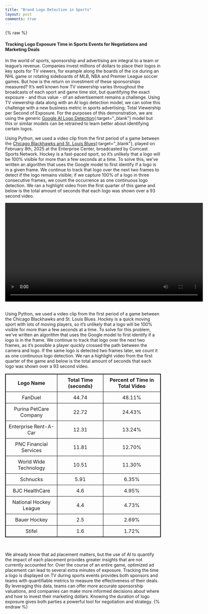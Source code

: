 ```yaml
---
title: "Brand Logo Detection in Sports"
layout: post
comments: true
---
```


{% raw %}

#### Tracking Logo Exposure Time in Sports Events for Negotiations and Marketing Deals


In the world of sports, sponsorship and advertising are integral to a team or league’s revenue. Companies invest millions of dollars to place their logos in key spots for TV viewers, for example along the boards of the ice during an NHL game or rotating sideboards of MLB, NBA and Premier League soccer games. But how is the return on investment of these sponsorships measured? It’s well known how TV viewership varies throughout the broadcasts of each sport and game time slot, but quantifying the exact exposure - and thus value - of an advertisement remains a challenge. Using TV viewership data along with an AI logo detection model, we can solve this challenge with a new business metric in sports advertising; Total Viewership per Second of Exposure. For the purposes of this demonstration, we are using the generic [Google AI Logo Detection]( https://cloud.google.com/vision/docs/detecting-logos){:target="_blank"} model but this or similar models can be retrained to learn better about identifying certain logos. 

Using Python, we used a video clip from the first period of a game between the [Chicago Blackhawks and St. Louis Blues]( https://www.youtube.com/watch?v=_P9cXD2BqFU){:target="_blank"}, played on February 8th, 2025 at the Enterprise Center, broadcasted by Comcast Sports Network. Hockey is a fast-paced sport, so it’s unlikely that a logo will be 100% visible for more than a few seconds at a time. To solve this, we’ve written an algorithm that uses the Google model to first identify if a logo is in a given frame. We continue to track that logo over the next two frames to detect if the logo remains visible; if we capture 100% of a logo in three consecutive frames, we count the occurrence as one continuous logo detection. We ran a highlight video from the first quarter of this game and below is the total amount of seconds that each logo was shown over a 93 second video. 

<div style="text-align: center;">
  <video width="640" controls>
    <source src="/figure/2025-02-14-Logo_Detection/output_labels.mp4">
  </video>
</div>

<br>

Using Python, we used a video clip from the first period of a game between the Chicago Blackhawks and St. Louis Blues. Hockey is a quick moving sport with lots of moving players, so it’s unlikely that a logo will be 100% visible for more than a few seconds at a time. To solve for this problem, we’ve written an algorithm that uses the Google model to first identify if a logo is in the frame. We continue to track that logo over the next two frames, as it’s possible a player quickly crossed the path between the camera and logo. If the same logo is detected two frames later, we count it as one continuous logo detection. We ran a highlight video from the first quarter of the game and below is the total amount of seconds that each logo was shown over a 93 second video. 

<table style="width:100%; border: 1px solid black; border-collapse: collapse;">
  <thead>
    <tr>
      <th style="border: 1px solid black; text-align: center; padding: 8px; font-weight: bold;">Logo Name</th>
      <th style="border: 1px solid black; text-align: center; padding: 8px; font-weight: bold;">Total Time (seconds)</th>
      <th style="border: 1px solid black; text-align: center; padding: 8px; font-weight: bold;">Percent of Time in Total Video</th>
    </tr>
  </thead>
  <tbody>
    <tr>
      <td style="border: 1px solid black; text-align: center; padding: 8px;">FanDuel</td>
      <td style="border: 1px solid black; text-align: center; padding: 8px;">44.74</td>
      <td style="border: 1px solid black; text-align: center; padding: 8px;">48.11%</td>
    </tr>
    <tr>
      <td style="border: 1px solid black; text-align: center; padding: 8px;">Purina PetCare Company</td>
      <td style="border: 1px solid black; text-align: center; padding: 8px;">22.72</td>
      <td style="border: 1px solid black; text-align: center; padding: 8px;">24.43%</td>
    </tr>
    <tr>
      <td style="border: 1px solid black; text-align: center; padding: 8px;">Enterprise Rent-A-Car</td>
      <td style="border: 1px solid black; text-align: center; padding: 8px;">12.31</td>
      <td style="border: 1px solid black; text-align: center; padding: 8px;">13.24%</td>
    </tr>
    <tr>
      <td style="border: 1px solid black; text-align: center; padding: 8px;">PNC Financial Services</td>
      <td style="border: 1px solid black; text-align: center; padding: 8px;">11.81</td>
      <td style="border: 1px solid black; text-align: center; padding: 8px;">12.70%</td>
    </tr>
    <tr>
      <td style="border: 1px solid black; text-align: center; padding: 8px;">World Wide Technology</td>
      <td style="border: 1px solid black; text-align: center; padding: 8px;">10.51</td>
      <td style="border: 1px solid black; text-align: center; padding: 8px;">11.30%</td>
    </tr>
    <tr>
      <td style="border: 1px solid black; text-align: center; padding: 8px;">Schnucks</td>
      <td style="border: 1px solid black; text-align: center; padding: 8px;">5.91</td>
      <td style="border: 1px solid black; text-align: center; padding: 8px;">6.35%</td>
    </tr>
    <tr>
      <td style="border: 1px solid black; text-align: center; padding: 8px;">BJC HealthCare</td>
      <td style="border: 1px solid black; text-align: center; padding: 8px;">4.6</td>
      <td style="border: 1px solid black; text-align: center; padding: 8px;">4.95%</td>
    </tr>
    <tr>
      <td style="border: 1px solid black; text-align: center; padding: 8px;">National Hockey League</td>
      <td style="border: 1px solid black; text-align: center; padding: 8px;">4.4</td>
      <td style="border: 1px solid black; text-align: center; padding: 8px;">4.73%</td>
    </tr>
    <tr>
      <td style="border: 1px solid black; text-align: center; padding: 8px;">Bauer Hockey</td>
      <td style="border: 1px solid black; text-align: center; padding: 8px;">2.5</td>
      <td style="border: 1px solid black; text-align: center; padding: 8px;">2.69%</td>
    </tr>
    <tr>
      <td style="border: 1px solid black; text-align: center; padding: 8px;">Stifel</td>
      <td style="border: 1px solid black; text-align: center; padding: 8px;">1.6</td>
      <td style="border: 1px solid black; text-align: center; padding: 8px;">1.72%</td>
    </tr>
  </tbody>
</table>


<br>

We already know that ad placement matters, but the use of AI to quantify the impact of each placement provides greater insights that are not currently accounted for. Over the course of an entire game, optimized ad placement can lead to several extra minutes of exposure. Tracking the time a logo is displayed on TV during sports events provides both sponsors and teams with quantifiable metrics to measure the effectiveness of their deals. By leveraging this data, teams can offer more accurate sponsorship valuations, and companies can make more informed decisions about where and how to invest their marketing dollars. Knowing the duration of logo exposure gives both parties a powerful tool for negotiation and strategy.
{% endraw %}

<script>
  (function(i,s,o,g,r,a,m){i['GoogleAnalyticsObject']=r;i[r]=i[r]||function(){
  (i[r].q=i[r].q||[]).push(arguments)},i[r].l=1*new Date();a=s.createElement(o),
  m=s.getElementsByTagName(o)[0];a.async=1;a.src=g;m.parentNode.insertBefore(a,m)
  })(window,document,'script','//www.google-analytics.com/analytics.js','ga');

  ga('create', 'UA-57468410-2', 'auto');
  ga('send', 'pageview');

</script>